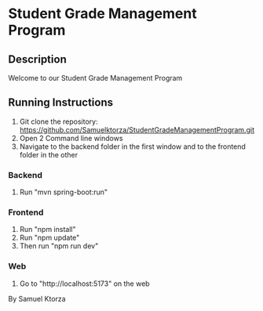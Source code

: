 # Student Grade Management Program

## Description
Welcome to our Student Grade Management Program

## Running Instructions
1. Git clone the repository: https://github.com/Samuelktorza/StudentGradeManagementProgram.git
2. Open 2 Command line windows
3. Navigate to the backend folder in the first window and to the frontend folder in the other

### Backend 
1. Run "mvn spring-boot:run"

### Frontend
1. Run "npm install"
2. Run "npm update"
3. Then run "npm run dev"

### Web 
1. Go to "http://localhost:5173" on the web


By Samuel Ktorza
